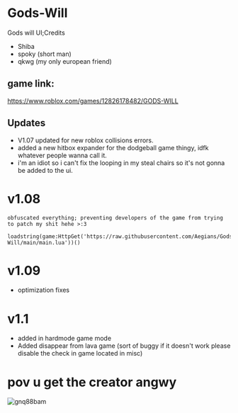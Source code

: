 # Gods-Will
Gods will UI;Credits
- Shiba
- spoky (short man)
- qkwg (my only european friend) 
## game link:
https://www.roblox.com/games/12826178482/GODS-WILL
## Updates
- V1.07 updated for new roblox collisions errors.
- added a new hitbox expander for the dodgeball game thingy, idfk whatever people wanna call it.
- i'm an idiot so i can't fix the looping in my steal chairs so it's not gonna be added to the ui.

# v1.08
  ```
  obfuscated everything; preventing developers of the game from trying to patch my shit hehe >:3
  ```
  ```
  loadstring(game:HttpGet('https://raw.githubusercontent.com/Aegians/Gods-Will/main/main.lua'))()
  ```
# v1.09
- optimization fixes

# v1.1
- added in hardmode game mode
- Added disappear from lava game (sort of buggy if it doesn't work please disable the check in game located in misc) 

# pov u get the creator angwy
![gnq88bam](https://github.com/Aegians/Gods-Will/assets/69432633/9a2125ae-d98b-48ac-b84b-3325633f2b58)
